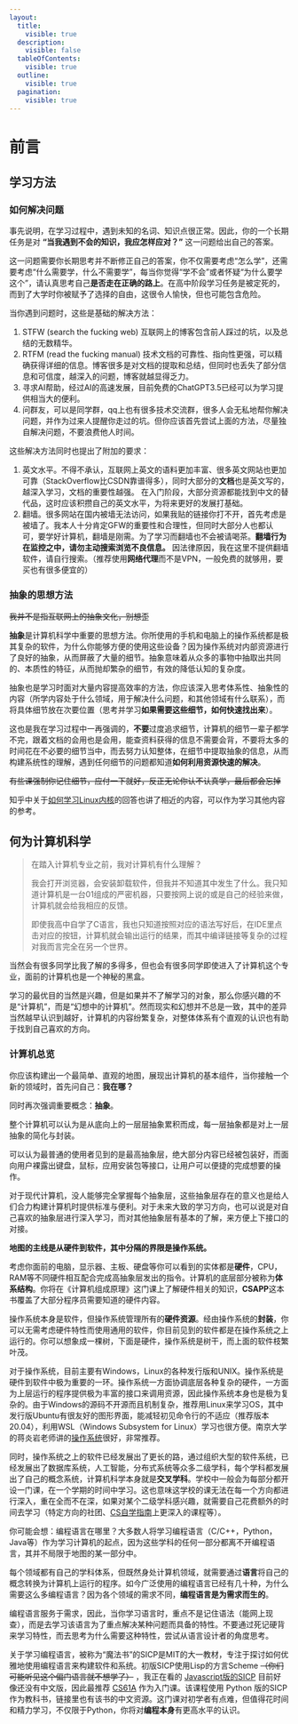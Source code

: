 ```yaml
---
layout:
  title:
    visible: true
  description:
    visible: false
  tableOfContents:
    visible: true
  outline:
    visible: true
  pagination:
    visible: true
---
```


# 前言

## 学习方法

### 如何解决问题

事先说明，在学习过程中，遇到未知的名词、知识点很正常。因此，你的一个长期任务是对 **“当我遇到不会的知识，我应怎样应对？”** 这一问题给出自己的答案。

这一问题需要你长期思考并不断修正自己的答案，你不仅需要考虑“怎么学”，还需要考虑“什么需要学，什么不需要学”，每当你觉得“学不会”或者怀疑“为什么要学这个”，请认真思考自己**是否走在正确的路上**。在高中阶段学习任务是被定死的，而到了大学时你被赋予了选择的自由，这很令人愉快，但也可能包含危险。

当你遇到问题时，这些是基础的解决方法：

1. STFW (search the fucking web) 互联网上的博客包含前人踩过的坑，以及总结的无数精华。
2. RTFM (read the fucking manual) 技术文档的可靠性、指向性更强，可以精确获得详细的信息。博客很多是对文档的提取和总结，但同时也丢失了部分信息和可信度，越深入的问题，博客就越显得乏力。
3. 寻求AI帮助，经过AI的高速发展，目前免费的ChatGPT3.5已经可以为学习提供相当大的便利。
4. 问群友，可以是同学群，qq上也有很多技术交流群，很多人会无私地帮你解决问题，并作为过来人提醒你走过的坑。但你应该首先尝试上面的方法，尽量独自解决问题，不要浪费他人时间。

这些解决方法同时也提出了附加的要求：

1. 英文水平。不得不承认，互联网上英文的语料更加丰富、很多英文网站也更加可靠（StackOverflow比CSDN靠谱得多），同时大部分的**文档**也是英文写的，越深入学习，文档的重要性越强。 在入门阶段，大部分资源都能找到中文的替代品，这时应该积攒自己的英文水平，为将来更好的发展打基础。
2. 翻墙。很多网站在国内被墙无法访问，如果我贴的链接你打不开，首先考虑是被墙了。我本人十分肯定GFW的重要性和合理性，但同时大部分人也都认可，要学好计算机，翻墙是刚需。为了学习而翻墙也不会被请喝茶。**翻墙行为在监控之中，请勿主动搜索浏览不良信息。** 因法律原因，我在这里不提供翻墙软件，请自行搜索。（推荐使用**网络代理**而不是VPN，一般免费的就够用，要买也有很多便宜的）

### **抽象**的思想方法

~~我并不是指互联网上的抽象文化，别想歪~~

**抽象**是计算机科学中重要的思想方法。你所使用的手机和电脑上的操作系统都是极其复杂的软件，为什么你能够方便的使用这些设备？因为操作系统对内部资源进行了良好的抽象，从而屏蔽了大量的细节。抽象意味着从众多的事物中抽取出共同的、本质性的特征，从而抛却繁杂的细节，有效的降低认知的复杂度。

抽象也是学习时面对大量内容提高效率的方法，你应该深入思考体系性、抽象性的内容（所学内容处于什么领域，用于解决什么问题，和其他领域有什么联系），而将具体细节放在次要位置（思考并学习**如果需要这些细节，如何快速找出来**）。

这也是我在学习过程中一再强调的，**不要**过度追求细节，计算机的细节一辈子都学不完，跟着文档的会用也是会用，能查资料获得的信息不需要会背，不要将太多的时间花在不必要的细节当中，而去努力认知整体，在细节中提取抽象的信息，从而构建系统性的理解，遇到任何细节的问题都知道**如何利用资源快速的解决**。

~~有些课强制你记住细节，应付一下就好，反正无论你认不认真学，最后都会忘掉~~

知乎中关于[如何学习Linux内核](https://zhuanlan.zhihu.com/p/252708081)的回答也讲了相近的内容，可以作为学习其他内容的参考。

## 何为计算机科学

> 在踏入计算机专业之前，我对计算机有什么理解？
>
> 我会打开浏览器，会安装卸载软件，但我并不知道其中发生了什么。我只知道计算机是一台01组成的严密机器，只要按网上说的或是自己的经验来做，计算机就会给我相应的反馈。
>
> 即使我高中自学了C语言，我也只知道按照对应的语法写好后，在IDE里点击对应的按钮，计算机就会输出运行的结果，而其中编译链接等复杂的过程对我而言完全在另一个世界。

当然会有很多同学比我了解的多得多，但也会有很多同学即使进入了计算机这个专业，面前的计算机也是一个神秘的黑盒。

学习的最优目的当然是兴趣，但是如果并不了解学习的对象，那么你感兴趣的不是“计算机”，而是“幻想中的计算机”。然而现实和幻想并不总是一致，其中的差异当然越早认识到越好，计算机的内容纷繁复杂，对整体体系有个直观的认识也有助于找到自己喜欢的方向。

### 计算机总览

你应该构建出一个最简单、直观的地图，展现出计算机的基本组件，当你接触一个新的领域时，首先问自己：**我在哪？**

同时再次强调重要概念：**抽象**。

整个计算机可以认为是从底向上的一层层抽象累积而成，每一层抽象都是对上一层抽象的简化与封装。

可以认为最普通的使用者见到的是最高抽象层，绝大部分内容已经被包装好，而面向用户裸露出键盘，鼠标，应用安装包等接口，让用户可以便捷的完成想要的操作。

对于现代计算机，没人能够完全掌握每个抽象层，这些抽象层存在的意义也是给人们合力构建计算机时提供标准与便利。对于未来大致的学习方向，也可以说是对自己喜欢的抽象层进行深入学习，而对其他抽象层有基本的了解，来方便上下接口的对接。

**地图的主线是从硬件到软件，其中分隔的界限是操作系统。**

考虑你面前的电脑，显示器、主板、硬盘等你可以看到的实体都是**硬件**，CPU，RAM等不同硬件相互配合完成高抽象层发出的指令。计算机的底层部分被称为**体系结构**。你将在《计算机组成原理》这门课上了解硬件相关的知识，**CSAPP**这本书覆盖了大部分程序员需要知道的硬件内容。

操作系统本身是软件，但操作系统管理所有的**硬件资源**。经由操作系统的**封装**，你可以无需考虑硬件特性而使用通用的软件，你目前见到的软件都是在操作系统之上运行的。你可以想象成一棵树，下面是硬件，操作系统是树干，而上面的软件枝繁叶茂。

对于操作系统，目前主要有Windows，Linux的各种发行版和UNIX。操作系统是硬件到软件中极为重要的一环。操作系统一方面协调底层各种复杂的硬件，一方面为上层运行的程序提供极为丰富的接口来调用资源，因此操作系统本身也是极为复杂的。由于Windows的源码不开源而且机制复杂，推荐用Linux来学习OS，其中发行版Ubuntu有很友好的图形界面，能减轻初见命令行的不适应（推荐版本20.04），利用WSL（Windows Subsystem for Linux）学习也很方便。南京大学的蒋炎岩老师讲的[操作系统](https://csdiy.wiki/%E6%93%8D%E4%BD%9C%E7%B3%BB%E7%BB%9F/NJUOS/)很好，非常推荐。

同时，操作系统之上的软件已经发展出了更长的路，通过组织大型的软件系统，已经发展出了数据库系统，人工智能，分布式系统等众多二级学科，每个学科都发展出了自己的概念系统，计算机科学本身就是**交叉学科**。学校中一般会为每部分都开设一门课，在一个学期的时间中学习。这也意味这学校的课无法在每一个方向都进行深入，重在全而不在深，如果对某个二级学科感兴趣，就需要自己花费额外的时间去学习（特定方向的社团、[CS自学指南](https://csdiy.wiki/)上更深入的课程等）。

你可能会想：编程语言在哪里？大多数人将学习编程语言（C/C++，Python，Java等）作为学习计算机的起点，因为这些学科的任何一部分都离不开编程语言，其并不局限于地图的某一部分中。

每个领域都有自己的学科体系，但既然身处计算机领域，就需要通过**语言**将自己的概念转换为计算机上运行的程序。如今广泛使用的编程语言已经有几十种，为什么需要这么多编程语言？因为各个领域的需求不同，**编程语言是为需求而生的**。

编程语言服务于需求，因此，当你学习语言时，重点不是记住语法（能网上现查），而是去学习该语言为了重点解决某种问题而具备的特性。不要通过死记硬背来学习特性，而去思考为什么需要这种特性，尝试从语言设计者的角度思考。

关于学习编程语言，被称为“魔法书”的SICP是MIT的大一教材，专注于探讨如何优雅地使用编程语言来构建软件和系统。初版SICP使用Lisp的方言Scheme ~~（你们可能听见这个偏门语言就不想学了）~~ ，我正在看的 [Javascript版的SICP](https://sourceacademy.org/) 目前好像还没有中文版，因此最推荐 [CS61A](https://csdiy.wiki/%E7%BC%96%E7%A8%8B%E5%85%A5%E9%97%A8/CS61A/) 作为入门课。该课程使用 Python 版的SICP作为教科书，链接里也有该书的中文资源。这门课对初学者有点难，但值得花时间和精力学习，不仅限于Python，你将对**编程本身**有更高水平的认识。
